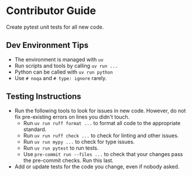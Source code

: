 # Contributor Guide

Create pytest unit tests for all new code.

## Dev Environment Tips
- The environment is managed with `uv`
- Run scripts and tools by calling `uv run ...`
- Python can be called with `uv run python`
- Use `# noqa` and `# type: ignore` rarely.

## Testing Instructions
- Run the following tools to look for issues in new code. However, do not fix pre-existing errors on lines you didn't touch.
  - Run `uv run ruff format ...` to format all code to the appropriate standard.
  - Run `uv run ruff check ...` to check for linting and other issues.
  - Run `uv run mypy ...` to check for type issues.
  - Run `uv run pytest` to run tests.
  - Use `pre-commit run --files ...` to check that your changes pass the pre-commit checks. Run this last.
- Add or update tests for the code you change, even if nobody asked.
